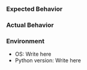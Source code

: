 ### Expected Behavior


### Actual Behavior





### Environment
- OS: Write here
- Python version: Write here
